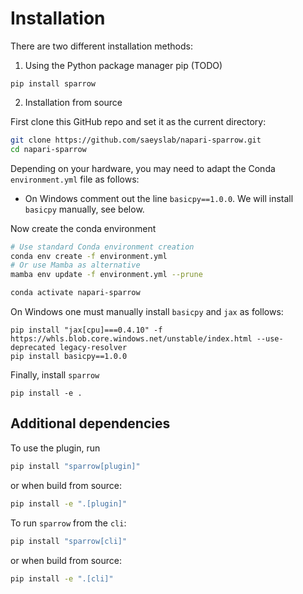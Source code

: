 # Installation

There are two different installation methods:

1. Using the Python package manager pip (TODO)

```
pip install sparrow
```

2. Installation from source

First clone this GitHub repo and set it as the current directory:

```bash
git clone https://github.com/saeyslab/napari-sparrow.git
cd napari-sparrow
```

Depending on your hardware, you may need to adapt the Conda `environment.yml` file as follows:

- On Windows comment out the line `basicpy==1.0.0`. We will install `basicpy` manually, see below.

Now create the conda environment

```bash
# Use standard Conda environment creation
conda env create -f environment.yml
# Or use Mamba as alternative
mamba env update -f environment.yml --prune

conda activate napari-sparrow
```

On Windows one must manually install `basicpy` and `jax` as follows:

```
pip install "jax[cpu]===0.4.10" -f https://whls.blob.core.windows.net/unstable/index.html --use-deprecated legacy-resolver
pip install basicpy==1.0.0
```

Finally, install `sparrow`

```
pip install -e .
```

## Additional dependencies

To use the plugin, run

```bash
pip install "sparrow[plugin]"
```

or when build from source:

```bash
pip install -e ".[plugin]"
```

To run `sparrow` from the `cli`:

```bash
pip install "sparrow[cli]"
```

or when build from source:

```bash
pip install -e ".[cli]"
```
